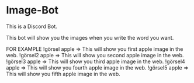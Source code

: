 # Image-Bot
This is a Discord Bot. 

This bot will show you the images when you write the word you want.

FOR EXAMPLE
!görsel apple => This will show you first apple image in the web.
!görsel2 apple => This will show you second apple image in the web.
!görsel3 apple => This will show you third apple image in the web.
!görsel4 apple => This will show you fourth apple image in the web.
!görsel5 apple => This will show you fifth apple image in the web.
